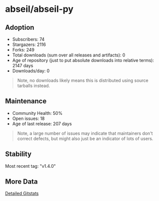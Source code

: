 # abseil/abseil-py

## Adoption

- Subscribers: 74
- Stargazers: 2116
- Forks: 249
- Total downloads (sum over all releases and artifacts): 0
- Age of repository (just to put absolute downloads into relative terms): 2147 days
- Downloads/day: 0

> Note, no downloads likely means this is distributed using source tarballs instead.

## Maintenance

- Community Health: 50%
- Open issues: 18
- Age of last release: 207 days

> Note, a large number of issues may indicate that maintainers don't correct defects, but might also
> just be an indicator of lots of users.

## Stability

Most recent tag: "v1.4.0"

## More Data

[Detailed Gitstats](/bazel-catalog/gitstats/abseil/abseil-py)

